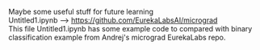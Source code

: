 Maybe some useful stuff for future learning
<br />
Untitled1.ipynb --> https://github.com/EurekaLabsAI/micrograd
<br />
This file Untitled1.ipynb has some example code to compared with binary classification example from Andrej's micrograd EurekaLabs repo. 
